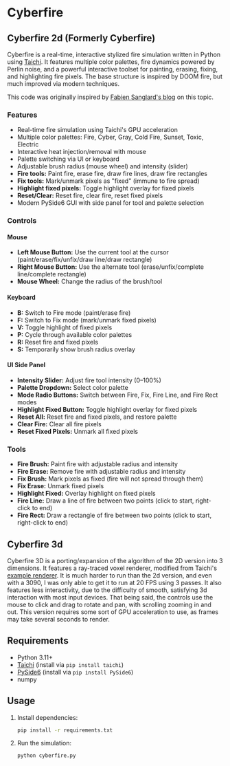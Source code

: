 # Cyberfire

## Cyberfire 2d (Formerly Cyberfire)

Cyberfire is a real-time, interactive stylized fire simulation written in Python using [Taichi](https://taichi.graphics/). It features multiple color palettes, fire dynamics powered by Perlin noise, and a powerful interactive toolset for painting, erasing, fixing, and highlighting fire pixels. The base structure is inspired by DOOM fire, but much improved via modern techniques.

This code was originally inspired by [Fabien Sanglard's blog](https://fabiensanglard.net/doom_fire_psx/) on this topic.

### Features

- Real-time fire simulation using Taichi's GPU acceleration
- Multiple color palettes: Fire, Cyber, Gray, Cold Fire, Sunset, Toxic, Electric
- Interactive heat injection/removal with mouse
- Palette switching via UI or keyboard
- Adjustable brush radius (mouse wheel) and intensity (slider)
- **Fire tools:** Paint fire, erase fire, draw fire lines, draw fire rectangles
- **Fix tools:** Mark/unmark pixels as "fixed" (immune to fire spread)
- **Highlight fixed pixels:** Toggle highlight overlay for fixed pixels
- **Reset/Clear:** Reset fire, clear fire, reset fixed pixels
- Modern PySide6 GUI with side panel for tool and palette selection

### Controls

#### Mouse

- **Left Mouse Button:** Use the current tool at the cursor (paint/erase/fix/unfix/draw line/draw rectangle)
- **Right Mouse Button:** Use the alternate tool (erase/unfix/complete line/complete rectangle)
- **Mouse Wheel:** Change the radius of the brush/tool

#### Keyboard

- **B:** Switch to Fire mode (paint/erase fire)
- **F:** Switch to Fix mode (mark/unmark fixed pixels)
- **V:** Toggle highlight of fixed pixels
- **P:** Cycle through available color palettes
- **R:** Reset fire and fixed pixels
- **S:** Temporarily show brush radius overlay

#### UI Side Panel

- **Intensity Slider:** Adjust fire tool intensity (0–100%)
- **Palette Dropdown:** Select color palette
- **Mode Radio Buttons:** Switch between Fire, Fix, Fire Line, and Fire Rect modes
- **Highlight Fixed Button:** Toggle highlight overlay for fixed pixels
- **Reset All:** Reset fire and fixed pixels, and restore palette
- **Clear Fire:** Clear all fire pixels
- **Reset Fixed Pixels:** Unmark all fixed pixels

### Tools

- **Fire Brush:** Paint fire with adjustable radius and intensity
- **Fire Erase:** Remove fire with adjustable radius and intensity
- **Fix Brush:** Mark pixels as fixed (fire will not spread through them)
- **Fix Erase:** Unmark fixed pixels
- **Highlight Fixed:** Overlay highlight on fixed pixels
- **Fire Line:** Draw a line of fire between two points (click to start, right-click to end)
- **Fire Rect:** Draw a rectangle of fire between two points (click to start, right-click to end)



## Cyberfire 3d

Cyberfire 3D is a porting/expansion of the algorithm of the 2D version into 3 dimensions. It features a ray-traced voxel renderer, modified from Taichi's [example renderer](https://github.com/taichi-dev/voxel-challenge). It is much harder to run than the 2d version, and even with a 3090, I was only able to get it to run at 20 FPS using 3 passes. It also features less interactivity, due to the difficulty of smooth, satisfying 3d interaction with most input devices. That being said, the controls use the mouse to click and drag to rotate and pan, with scrolling zooming in and out. This version requires some sort of GPU acceleration to use, as frames may take several seconds to render. 


## Requirements

- Python 3.11+
- [Taichi](https://taichi.graphics/) (install via `pip install taichi`)
- [PySide6](https://pypi.org/project/PySide6/) (install via `pip install PySide6`)
- numpy

## Usage

1. Install dependencies:
    ```sh
    pip install -r requirements.txt
    ```

2. Run the simulation:
    ```sh
    python cyberfire.py
    ```

